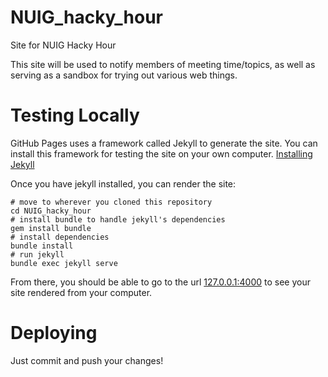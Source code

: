 # NUIG_hacky_hour
Site for NUIG Hacky Hour

This site will be used to notify members of meeting time/topics, as well as serving as a sandbox for trying out various web things.

# Testing Locally
GitHub Pages uses a framework called Jekyll to generate the site.  You can install this framework for testing the site on your own computer.
[Installing Jekyll](https://jekyllrb.com/docs/installation/)

Once you have jekyll installed, you can render the site:
```
# move to wherever you cloned this repository
cd NUIG_hacky_hour
# install bundle to handle jekyll's dependencies
gem install bundle
# install dependencies
bundle install
# run jekyll
bundle exec jekyll serve
```
From there, you should be able to go to the url [127.0.0.1:4000](127.0.0.1:4000) to see your site rendered from your computer.

# Deploying
Just commit and push your changes!
